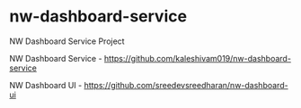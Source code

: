 # nw-dashboard-service
NW Dashboard Service Project

NW Dashboard Service - https://github.com/kaleshivam019/nw-dashboard-service

NW Dashboard UI - https://github.com/sreedevsreedharan/nw-dashboard-ui
